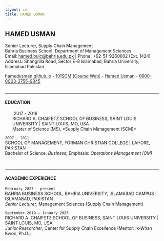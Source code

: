 ```yaml
---
layout: cv
title: HAMED USMAN
---
```

## HAMED USMAN
Senior Lecturer, Supply Chain Management<br/>
Bahria Business School, Department of Management Sciences<br/>
Email: <a href="mailto:hamed.buic@bahria.edu.pk">hamed.buic@bahria.edu.pk</a> | Phone: +92-51-9260002 (Ext. 1424)<br/>
Address: Shangrilla Road, Sector E-8 Islamabad, Bahria University, Islamabad Pakistan


<div id="webaddress">
  <a href="https://hamedusman.github.io"><i class="fas fa-home"></i> hamedusman.github.io</a> - 
  <a href="http://101scm.github.io"><i class="fas fa-users"></i>101SCM (Course Web)</a> -
  <a href="https://github.com/hamedusman"><i class="fab fa-github"></i> Hamed Usman</a> - 
  <a href="https://orcid.org/0000-0003-3755-9345"><i class="ai ai-orcid"></i> 0000-0003-3755-9345</a>
</div>


<br/>

---


#### EDUCATION
<ul style="list-style-type:none;">
<li>`2017 - 2019`</li>
<li>RICHARD A. CHAIFETZ SCHOOL OF BUSINESS, SAINT LOUIS UNIVERSITY | SAINT LOUIS, MO, USA</li>
<li>Master of Science (MS), *Supply Chain Management (SCM)*</li>
</ul>

`2007 - 2011`<br/>
SCHOOL OF MANAGEMENT, FORMAN CHRISTIAN COLLEGE | LAHORE, PAKISTAN<br/>
Bachelor of Science, *Business*; Emphasis: *Operations Management (OM)*


<br/>

---


#### ACADEMIC EXPERIENCE

`February 2023 - present`<br/>
BAHRIA BUSINESS SCHOOL, BAHRIA UNIVERSITY, ISLAMABAD CAMPUS | ISLAMABAD, PAKISTAN<br/>
*Senior Lecturer*, Management Sciences (Supply Chain Management)

`September 2019 – January 2023`<br/>
RICHARD A. CHAIFETZ SCHOOL OF BUSINESS, SAINT LOUIS UNIVERSITY | SAINT LOUIS, MO, USA<br/>
*Junior Researcher*, Center for Supply Chain Excellence (Mentor: Ik-Whan Kwon, Ph.D.)
